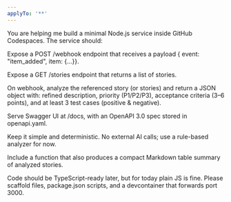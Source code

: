 ```yaml
---
applyTo: '**'
---
```


You are helping me build a minimal Node.js service inside GitHub Codespaces. The service should:

Expose a POST /webhook endpoint that receives a payload { event: "item_added", item: {...}}.

Expose a GET /stories endpoint that returns a list of stories.

On webhook, analyze the referenced story (or stories) and return a JSON object with: refined description, priority (P1/P2/P3), acceptance criteria (3–6 points), and at least 3 test cases (positive & negative).

Serve Swagger UI at /docs, with an OpenAPI 3.0 spec stored in openapi.yaml.

Keep it simple and deterministic. No external AI calls; use a rule-based analyzer for now.

Include a function that also produces a compact Markdown table summary of analyzed stories.

Code should be TypeScript-ready later, but for today plain JS is fine.
Please scaffold files, package.json scripts, and a devcontainer that forwards port 3000.
